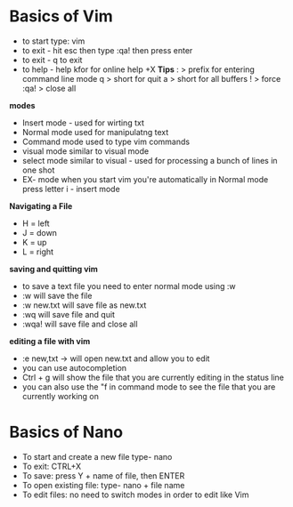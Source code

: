 # Basics of Vim
* to start type: vim     
* to exit - hit esc then type :qa! then press enter 
* to exit - q<Enter> to exit 
* to help - help<Enter> kfor <F1> for online help
+X
**Tips**
: > prefix for entering command line mode 
q > short for quit 
a > short for all buffers
! > force 
:qa! > close all 

**modes**
* Insert mode - used for wirting txt 
* Normal mode used for manipulatng text 
* Command mode used to type vim commands 
* visual mode similar to visual mode 
* select mode similar to visual - used for processing a bunch of lines in one shot 
* EX- mode 
when you start vim you're automatically in  Normal mode 
press letter i - insert mode 

**Navigating a File** 
* H = left
* J = down 
* K = up
* L = right 

**saving and quitting vim** 
* to save a text file you need to enter normal mode using :w 
* :w will save the file 
* :w new.txt will save file as new.txt
* :wq will save file and quit 
* :wqa! will save file and close all 

**editing a file with vim**
* :e new,txt -> will open new.txt and allow you to edit 
* you can use autocompletion 
* Ctrl + g will show the file that you are currently editing in the status line 
* you can also use the "f in command mode to see the file that you are currently working on 

# Basics of Nano 
* To start and create a new file type- nano 
* To exit: CTRL+X
* To save: press Y + name of file, then ENTER
* To open existing file: type- nano + file name
* To edit files: no need to switch modes in order to edit like Vim
